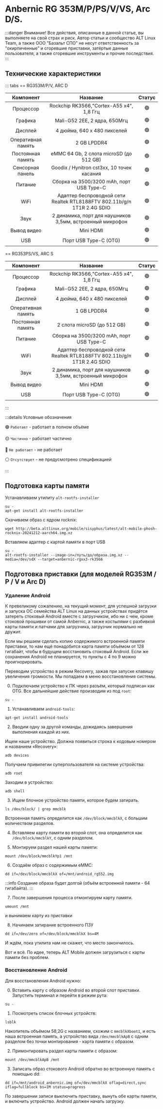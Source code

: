 # Anbernic RG 353M/P/PS/V/VS, Arc D/S.

:::danger Внимание!
Все действия, описанные в данной статье, вы выполняете на свой страх и риск. Автор статьи и сообщество ALT Linux Team, а также ООО "Базальт СПО" не несут ответственность за "окирпиченные" и сгоревшие приставки, затёртые данные пользователя, а также сгоревшие инструменты и прочие последствия.
:::

## Технические характеристики

::: tabs
== RG353M/P/V, ARC D

|     Компонент      |                                Название                                 |     Статус     |
| :----------------: | :---------------------------------------------------------------------: | :------------: |
|     Процессор      |                Rockchip RK3566,"Cortex-A55 x4", 1,8 Ггц                 | :green_circle: |
|      Графика       |                      Mali-G52 2EE, 2 ядра, 650Мгц                       | :green_circle: |
|      Дисплей       |                       4 дюйма, 640 x 480 пикселей                       | :green_circle: |
| Оперативная память |                               2 GB LPDDR4                               | :green_circle: |
| Постоянная память  |                 eMMC 64 Gb, 2 слота microSD (до 512 GB)                 | :green_circle: |
|  Сенсорная панель  |               Goodix / Hynitron cst3xx, 10 точек касания                | :green_circle: |
|      Питание       |                Сборка на 3500/3200 mAh, порт USB Type-C                 | :green_circle: |
|        WiFi        | Адаптер беспроводной сети Realtek RTL8188FTV 802.11b/g/n 1T1R 2.4G SDIO | :green_circle: |
|        Звук        |        2 динамика, порт для наушников 3,5мм, встроенный микрофон        | :green_circle: |
|    Вывод видео     |                                Mini HDMI                                | :green_circle: |
|        USB         |                          Порт USB Type-C (OTG)                          | :green_circle: |

== RG353PS/VS, ARC S

|     Компонент      |                                Название                                 |     Статус     |
| :----------------: | :---------------------------------------------------------------------: | :------------: |
|     Процессор      |                Rockchip RK3566,"Cortex-A55 x4", 1,8 Ггц                 | :green_circle: |
|      Графика       |                      Mali-G52 2EE, 2 ядра, 650Мгц                       | :green_circle: |
|      Дисплей       |                       4 дюйма, 640 x 480 пикселей                       | :green_circle: |
| Оперативная память |                               1 GB LPDDR4                               | :green_circle: |
| Постоянная память  |                       2 слота microSD (до 512 GB)                       | :green_circle: |
|      Питание       |                Сборка на 3500/3200 mAh, порт USB Type-C                 | :green_circle: |
|        WiFi        | Адаптер беспроводной сети Realtek RTL8188FTV 802.11b/g/n 1T1R 2.4G SDIO | :green_circle: |
|        Звук        |        2 динамика, порт для наушников 3,5мм, встроенный микрофон        | :green_circle: |
|    Вывод видео     |                                Mini HDMI                                | :green_circle: |
|        USB         |                          Порт USB Type-C (OTG)                          | :green_circle: |

:::

:::details Условные обозначения

:green_circle: `Работает` - работает в полном объёме

:yellow_circle: `Частично` - работает частично

:red_circle: `Не работает` - не работает

:white_circle: `Отсутствует` - не предусмотрено спецификацией

:::

## Подготовка карты памяти

Устанавливаем утилиту `alt-rootfs-installer`

```shell
su -
apt-get install alt-rootfs-installer
```

Скачиваем образ с ядром rocknix:

```shell
wget http://beta.altlinux.org/mobile/sisyphus/latest/alt-mobile-phosh-rocknix-20241212-aarch64.img.xz
```

Вставляем адаптер с картой памяти в порт USB

```shell
su -
alt-rootfs-installer --image-in=/путь/до/образа.img.xz --media=/dev/sdX --target=anbernic-rgxx3-rk3566
```

## Подготовка приставки (для моделей RG353M / P / V и Arc D)

### Удаление Android

К превеликому сожалению, на текущий момент, для успешной загрузки и запуска ОС семейства ALT Linux на данных устройствах придётся затереть стоковый Android вместе с загрузчиком, ибо ни с чем, кроме стоковой прошивки от самой Anbernic, а также костылями с разбивкой карты памяти и патчами для загрузчика, загрузчик нормально не дружит.

Если мы решаем сделать копию содержимого встроенной памяти приставки, то нам ещё понадобится карта памяти объёмом от 128 гигабайт, чтобы в будущем восстановить стоковый Android. Если же сохранения Android не планируется, то пункты с 4 по 9 можно проигнорировать.

Переводим устройство в режим Recovery, зажав при запуске клавишу увеличения громкости. Мы попадаем в меню восстановления системы.

0. Подключаем устройство к ПК через разъём, который подписан как OTG. Все дальнейшие действие производим из под `root`:

```shell
su -
```

1. Устанавливаем `android-tools`:

```shell
apt-get install android-tools
```

2. Вводим одну за другой команды, дожидаясь завершения выполнения каждой из них.

Ищем наше устройство. Должна появиться строка к кодовым номером и названием «Recovery»:

```shell
adb devices
```

Получаем привилегии суперпользователя на системе устройства:

```shell
adb root
```

Заходим в устройство:

```shell
adb shell
```

3. Ищем блочное устройство памяти, которое будем затирать.

```shell
ls /dev/block/ | grep mmcblk
```

Встроенная память определится как `/dev/block/mmcblkX`, с большим количеством разделов.

4. Вставляем карту памяти во второй слот, она определится как `/dev/block/mmcblkY`, с одним разделом.

5. Монтируем раздел нашей карты памяти:

```shell
mount /dev/block/mmcblkYp1 /mnt
```

6. Создаём образ с содержимым eMMC:

```shell
dd if=/dev/block/mmcblkX of=/mnt/android_rg552.img
```

:::info
Создание образа будет долгой (объём встроенной памяти - 64 гигабайта).
:::

7. После завершения процесса отмонтируем карту памяти.

```shell
umount /mnt
```

и вынимаем карту из приставки

8. Начинаем затирание встроенного ПЗУ

```shell
dd if=/dev/zero of=/dev/block/mmcblkX bs=4M
```

И ждём, пока утилита нам не скажет, что место закончилось.

Вот и всё. По идее, теперь ALT Mobile должен загрузиться с карты памяти без проблем.

### Восстановление Android

Для восстановления Android нужно:

0. Вставить карту с образом Android во второй слот приставки. Запустить терминал и перейти в режим рута:

```shell
su -
```

1. Посмотреть список блочных устройств:

```shell
lsblk
```

Накопитель объёмом 58,2G с названием, схожим с `mmcblkXboot1`, и есть наша встроенная память, а устройство вида `/dev/mmcblkApB` с одним разделом без точки монтирования - карта памяти с образом.

2. Примонтировать раздел карты памяти с образом:

```shell
mount /dev/mmcblkApB /mnt
```

3. Записать образ стокового Android обратно во встроенную память с помощью dd:

```shell
dd if=/mnt/android_anbernic.img of=/dev/mmcblkX oflag=direct,sync iflag=fullblock bs=1M status=progress
```

По завершении записи выключить приставку, вынуть обе карты памяти, и включить устройство. Android должен начать загрузку.
